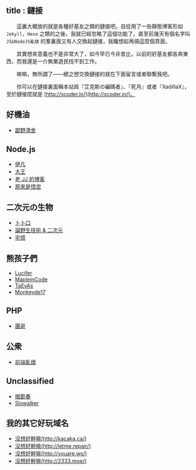 title       : 鏈接
---

　　這裏大概放的就是各種好基友之類的鏈接吧。自從用了一些靜態博客形如 `Jekyll`，`Hexo` 之類的之後，我就已經忽略了這個功能了。直至前幾天有個名字叫 `JS&NodeJS亂燉` 的羣裏面又有人交換起鏈接，我纔想起再搞這麼個頁面。

　　其實想來意義也不是非常大了，如今早已今非昔比，以前的好基友都各奔東西，而我還是一介無業遊民找不到工作。

　　嘛嘛，無所謂了——總之想交換鏈接的就在下面留言或者聯繫我吧。

　　你可以在鏈接裏面稱本站爲『艾克斯の編碼者』、『死月』或者『XadillaX』，至於鏈接麼就是 [http://xcoder.in/](http://xcoder.in/)。

## 好機油

+ [鄙野清舍](http://xgley.cc/)

## Node.js

+ [伊凡](http://77.yt/)
+ [大王](http://huangj.in/)
+ [老 JJ 的博客](http://bg.biedalian.com/)
+ [原來是悟空](http://www.robanlee.com)

## 二次元の生物

+ [卜卜口](http://i.mouto.org/#me)
+ [論野生技術 & 二次元](http://yooooo.us/)
+ [宅憶](http://www.qqntr.com/)

## 熊孩子們

+ [Lucifer](http://ikaros.club/)
+ [MapleinCode](http://mapleincode.com/)
+ [TaEvAs](http://taevas.xyz/)
+ [Monkeyde17](http://monkeyde17.github.io/)

## PHP

+ [團哥](http://crazyphper.com/)

## 公衆

+ [前端亂燉](http://html-js.com/)

## Unclassified

+ [暗節奏](http://darkrhythm.net/)
+ [Slowalker](http://slowalker.gitcafe.com/)

## 我的其它好玩域名

+ [沒想好幹嘛(http://kacaka.ca/)](http://kacaka.ca/)
+ [沒想好幹嘛(http://letme.repair/)](http://letme.repair/)
+ [沒想好幹嘛(http://youare.ws/)](http://youare.ws/)
+ [沒想好幹嘛(http://2333.moe/)](http://2333.moe/)
